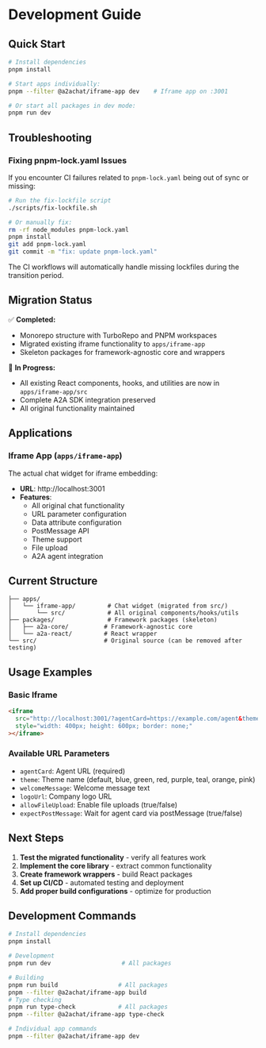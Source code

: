 # Development Guide

## Quick Start

```bash
# Install dependencies
pnpm install

# Start apps individually:
pnpm --filter @a2achat/iframe-app dev    # Iframe app on :3001

# Or start all packages in dev mode:
pnpm run dev
```

## Troubleshooting

### Fixing pnpm-lock.yaml Issues

If you encounter CI failures related to `pnpm-lock.yaml` being out of sync or missing:

```bash
# Run the fix-lockfile script
./scripts/fix-lockfile.sh

# Or manually fix:
rm -rf node_modules pnpm-lock.yaml
pnpm install
git add pnpm-lock.yaml
git commit -m "fix: update pnpm-lock.yaml"
```

The CI workflows will automatically handle missing lockfiles during the transition period.

## Migration Status

✅ **Completed:**

- Monorepo structure with TurboRepo and PNPM workspaces
- Migrated existing iframe functionality to `apps/iframe-app`
- Skeleton packages for framework-agnostic core and wrappers

🚧 **In Progress:**

- All existing React components, hooks, and utilities are now in `apps/iframe-app/src`
- Complete A2A SDK integration preserved
- All original functionality maintained

## Applications

### Iframe App (`apps/iframe-app`)

The actual chat widget for iframe embedding:

- **URL**: http://localhost:3001
- **Features**:
  - All original chat functionality
  - URL parameter configuration
  - Data attribute configuration
  - PostMessage API
  - Theme support
  - File upload
  - A2A agent integration

## Current Structure

```
├── apps/
│   └── iframe-app/         # Chat widget (migrated from src/)
│       └── src/            # All original components/hooks/utils
├── packages/               # Framework packages (skeleton)
│   ├── a2a-core/          # Framework-agnostic core
│   └── a2a-react/         # React wrapper
└── src/                   # Original source (can be removed after testing)
```

## Usage Examples

### Basic Iframe

```html
<iframe
  src="http://localhost:3001/?agentCard=https://example.com/agent&theme=blue"
  style="width: 400px; height: 600px; border: none;"
></iframe>
```

### Available URL Parameters

- `agentCard`: Agent URL (required)
- `theme`: Theme name (default, blue, green, red, purple, teal, orange, pink)
- `welcomeMessage`: Welcome message text
- `logoUrl`: Company logo URL
- `allowFileUpload`: Enable file uploads (true/false)
- `expectPostMessage`: Wait for agent card via postMessage (true/false)

## Next Steps

1. **Test the migrated functionality** - verify all features work
2. **Implement the core library** - extract common functionality
3. **Create framework wrappers** - build React packages
4. **Set up CI/CD** - automated testing and deployment
5. **Add proper build configurations** - optimize for production

## Development Commands

```bash
# Install dependencies
pnpm install

# Development
pnpm run dev                    # All packages

# Building
pnpm run build                 # All packages
pnpm --filter @a2achat/iframe-app build
# Type checking
pnpm run type-check            # All packages
pnpm --filter @a2achat/iframe-app type-check

# Individual app commands
pnpm --filter @a2achat/iframe-app dev
```
